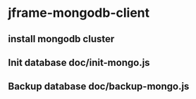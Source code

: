 jframe-mongodb-client
=============================


## install mongodb cluster



## Init database doc/init-mongo.js


## Backup database doc/backup-mongo.js


